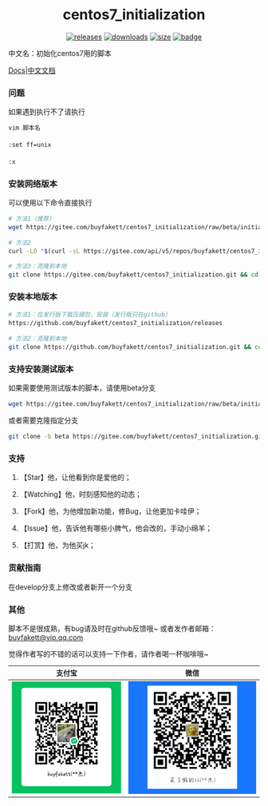 <h1 align="center">centos7_initialization</h1>


<p align="center">
<a href="https://github.com/buyfakett/centos7_initialization/releases"><img alt="releases" src="https://img.shields.io/github/release/buyfakett/centos7_initialization.svg?logo=github&style=flat-square"/></a>
<a href="https://github.com/buyfakett/centos7_initialization/releases"><img alt="downloads" src="https://img.shields.io/github/downloads/buyfakett/centos7_initialization/total?logo=github"/></a>
<a href="https://github.com/buyfakett/centos7_initialization/releases"><img alt="size" src="https://img.shields.io/github/languages/code-size/buyfakett/centos7_initialization?style=flat-square"/></a>
<a href="https://github.com/buyfakett/centos7_initialization"><img alt="badge" src="https://img.shields.io/badge/codacy-S-/total?logo=github"/></a>
</p>


中文名：初始化centos7用的脚本

[Docs](README.md)|[中文文档](README.zh-cn.md)

### 问题

如果遇到执行不了请执行 

```bash
vim 脚本名

:set ff=unix

:x
```
### 安装网络版本

可以使用以下命令直接执行

```bash
# 方法1（推荐）
wget https://gitee.com/buyfakett/centos7_initialization/raw/beta/initialization.sh && chmod +x initialization.sh && ./initialization.sh
```
```bash
# 方法2
curl -LO "$(curl -sL https://gitee.com/api/v5/repos/buyfakett/centos7_initialization/releases/latest | grep -oE 'https://[^"]+/initialization.sh')" && chmod +x initialization.sh && ./initialization.sh
```
```bash
# 方法3：克隆到本地
git clone https://gitee.com/buyfakett/centos7_initialization.git && cd centos7_initialization && chmod +x initialization.sh && ./initialization.sh
```

### 安装本地版本

```bash
# 方法1：在发行版下载压缩包，安装（发行版只在github）
https://github.com/buyfakett/centos7_initialization/releases
```
```bash
# 方法2：克隆到本地
git clone https://github.com/buyfakett/centos7_initialization.git && cd centos7_initialization && chmod +x initialization.sh && ./initialization.sh
```

### 支持安装测试版本

如果需要使用测试版本的脚本，请使用beta分支

```bash
wget https://gitee.com/buyfakett/centos7_initialization/raw/beta/initialization.sh && chmod +x initialization.sh && ./initialization.sh
```

或者需要克隆指定分支

```bash
git clone -b beta https://gitee.com/buyfakett/centos7_initialization.git && cd centos7_initialization && chmod +x initialization.sh && ./initialization.sh
```

### 支持

1. 【Star】他，让他看到你是爱他的；

2. 【Watching】他，时刻感知他的动态；

3. 【Fork】他，为他增加新功能，修Bug，让他更加卡哇伊；

4. 【Issue】他，告诉他有哪些小脾气，他会改的，手动小绵羊；

5. 【打赏】他，为他买jk；

### 贡献指南

在develop分支上修改或者新开一个分支

### 其他

脚本不是很成熟，有bug请及时在github反馈哦~ 或者发作者邮箱：buyfakett@vip.qq.com

觉得作者写的不错的话可以支持一下作者，请作者喝一杯咖啡哦~

| 支付宝                                                       | 微信                                                         |
| ------------------------------------------------------------ | ------------------------------------------------------------ |
| ![alipay](./pay_img/wechat.webp) | ![wechat](./pay_img/ali.webp) |
